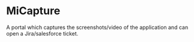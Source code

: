 # MiCapture
A portal which captures the screenshots/video of the application and can open a Jira/salesforce ticket.
